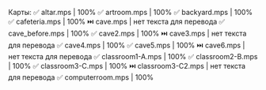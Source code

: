 Карты:
✅ altar.mps              | 100%
✅ artroom.mps            | 100%
✅ backyard.mps           | 100%
✅ cafeteria.mps          | 100%
⏭️ cave.mps               | нет текста для перевода
✅ cave_before.mps        | 100%
✅ cave2.mps              | 100%
⏭️ cave3.mps              | нет текста для перевода
✅ cave4.mps              | 100%
✅ cave5.mps              | 100%
⏭️ cave6.mps              | нет текста для перевода
✅ classroom1-A.mps       | 100%
✅ classroom2-B.mps       | 100%
✅ classroom3-C.mps       | 100%
⏭️ classroom3-C2.mps      | нет текста для перевода
✅ computerroom.mps       | 100%
